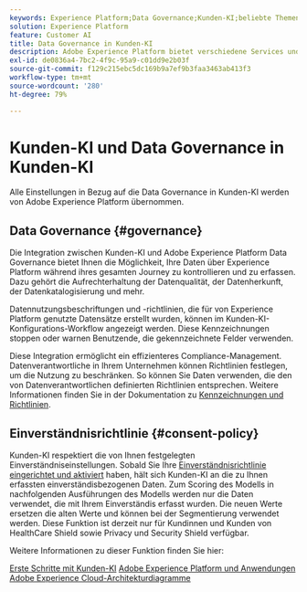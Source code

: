 ```yaml
---
keywords: Experience Platform;Data Governance;Kunden-KI;beliebte Themen
solution: Experience Platform
feature: Customer AI
title: Data Governance in Kunden-KI
description: Adobe Experience Platform bietet verschiedene Services und Tools, mit denen Sie Ihre erfassten Erlebnisdaten gemäß Ihren Geschäftspraktiken, Ihren rechtlichen Verpflichtungen und Ihrem Entwicklungsprozess sicher steuern können.
exl-id: de0836a4-7bc2-4f9c-95a9-c01dd9e2b03f
source-git-commit: f129c215ebc5dc169b9a7ef9b3faa3463ab413f3
workflow-type: tm+mt
source-wordcount: '280'
ht-degree: 79%

---
```


# Kunden-KI und Data Governance in Kunden-KI

Alle Einstellungen in Bezug auf die Data Governance in Kunden-KI werden von Adobe Experience Platform übernommen.

## Data Governance {#governance}

Die Integration zwischen Kunden-KI und Adobe Experience Platform Data Governance bietet Ihnen die Möglichkeit, Ihre Daten über Experience Platform während ihres gesamten Journey zu kontrollieren und zu erfassen. Dazu gehört die Aufrechterhaltung der Datenqualität, der Datenherkunft, der Datenkatalogisierung und mehr.

Datennutzungsbeschriftungen und -richtlinien, die für von Experience Platform genutzte Datensätze erstellt wurden, können im Kunden-KI-Konfigurations-Workflow angezeigt werden. Diese Kennzeichnungen stoppen oder warnen Benutzende, die gekennzeichnete Felder verwenden.

Diese Integration ermöglicht ein effizienteres Compliance-Management. Datenverantwortliche in Ihrem Unternehmen können Richtlinien festlegen, um die Nutzung zu beschränken. So können Sie Daten verwenden, die den von Datenverantwortlichen definierten Richtlinien entsprechen. Weitere Informationen finden Sie in der Dokumentation zu [Kennzeichnungen und Richtlinien](https://experienceleague.adobe.com/docs/analytics-platform/using/cja-dataviews/data-governance.html?lang=de).

## Einverständnisrichtlinie {#consent-policy}

Kunden-KI respektiert die von Ihnen festgelegten Einverständniseinstellungen. Sobald Sie Ihre [Einverständnisrichtlinie eingerichtet und aktiviert](https://experienceleague.adobe.com/docs/experience-platform/data-governance/policies/user-guide.html?lang=de#consent-policy) haben, hält sich Kunden-KI an die zu Ihnen erfassten einverständisbezogenen Daten. Zum Scoring des Modells in nachfolgenden Ausführungen des Modells werden nur die Daten verwendet, die mit Ihrem Einverständis erfasst wurden. Die neuen Werte ersetzen die alten Werte und können bei der Segmentierung verwendet werden. Diese Funktion ist derzeit nur für Kundinnen und Kunden von HealthCare Shield sowie Privacy und Security Shield verfügbar.

Weitere Informationen zu dieser Funktion finden Sie hier:

[Erste Schritte mit Kunden-KI](../../customer-ai/getting-started.md)
[Adobe Experience Platform und Anwendungen](https://experienceleague.adobe.com/docs/blueprints-learn/architecture/architecture-overview/platform-applications.html?lang=de)
[Adobe Experience Cloud-Architekturdiagramme](https://experienceleague.adobe.com/docs/blueprints-learn/architecture/architecture-overview/experience-cloud.html?lang=de)
